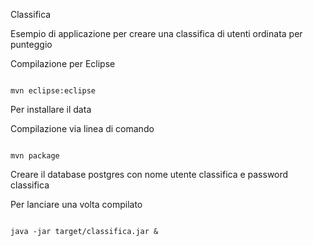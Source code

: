 Classifica

Esempio di applicazione per creare una classifica di utenti ordinata per punteggio

Compilazione per Eclipse

<code>
mvn eclipse:eclipse
</code>

Per installare il data

Compilazione via linea di comando

<code>
mvn package
</code>

Creare il database postgres con nome utente classifica e password classifica

Per lanciare una volta compilato

<code>
java -jar target/classifica.jar &
</code>
